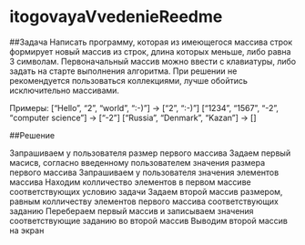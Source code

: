 # itogovayaVvedenieReedme

##Задача
Написать программу, которая из имеющегося массива строк формирует новый массив из строк, длина которых меньше, либо равна 3 символам. 
Первоначальный массив можно ввести с клавиатуры, либо задать на старте выполнения алгоритма. При решении не рекомендуется пользоваться коллекциями, лучше обойтись исключительно массивами.

Примеры:
[“Hello”, “2”, “world”, “:-)”] → [“2”, “:-)”]
[“1234”, “1567”, “-2”, “computer science”] → [“-2”]
[“Russia”, “Denmark”, “Kazan”] → []

##Решение

Запрашиваем у пользователя размер первого массива
Задаем первый масисв, согласно введенному пользователем значения размера первого массива
Запрашиваем у пользователя значения элементов массива
Находим колличество элементов в первом массиве соответствующих условию задачи
Задаем второй массив размером, равным колличеству элементов первого массива соответствующих заданию
Перебераем первый массив и записываем значения соответствующие заданию во второй массив
Выводим второй массив на экран
